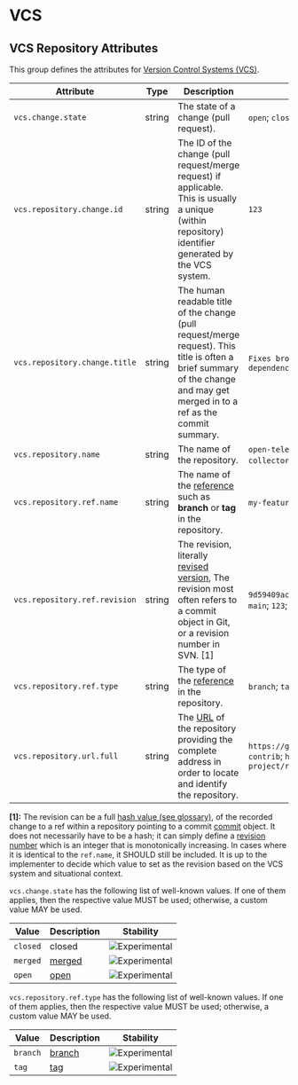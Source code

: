 <!--- Hugo front matter used to generate the website version of this page:
--->

<!-- NOTE: THIS FILE IS AUTOGENERATED. DO NOT EDIT BY HAND. -->
<!-- see templates/registry/markdown/attribute_namespace.md.j2 -->

# VCS

## VCS Repository Attributes

This group defines the attributes for [Version Control Systems (VCS)](https://en.wikipedia.org/wiki/Version_control).

| Attribute                     | Type   | Description                                                                                                                                                                                | Examples                                                                                                                             | Stability                                                        |
| ----------------------------- | ------ | ------------------------------------------------------------------------------------------------------------------------------------------------------------------------------------------ | ------------------------------------------------------------------------------------------------------------------------------------ | ---------------------------------------------------------------- |
| `vcs.change.state`            | string | The state of a change (pull request).                                                                                                                                                      | `open`; `closed`; `merged`                                                                                                           | ![Experimental](https://img.shields.io/badge/-experimental-blue) |
| `vcs.repository.change.id`    | string | The ID of the change (pull request/merge request) if applicable. This is usually a unique (within repository) identifier generated by the VCS system.                                      | `123`                                                                                                                                | ![Experimental](https://img.shields.io/badge/-experimental-blue) |
| `vcs.repository.change.title` | string | The human readable title of the change (pull request/merge request). This title is often a brief summary of the change and may get merged in to a ref as the commit summary.               | `Fixes broken thing`; `feat: add my new feature`; `[chore] update dependency`                                                        | ![Experimental](https://img.shields.io/badge/-experimental-blue) |
| `vcs.repository.name`         | string | The name of the repository.                                                                                                                                                                | `open-telemetry-collector-contrib`; `opentelemetry/open-telemetry-collector-contrib`; `my-org/my-project/my-projects-project`        | ![Experimental](https://img.shields.io/badge/-experimental-blue) |
| `vcs.repository.ref.name`     | string | The name of the [reference](https://git-scm.com/docs/gitglossary#def_ref) such as **branch** or **tag** in the repository.                                                                 | `my-feature-branch`; `tag-1-test`                                                                                                    | ![Experimental](https://img.shields.io/badge/-experimental-blue) |
| `vcs.repository.ref.revision` | string | The revision, literally [revised version](https://www.merriam-webster.com/dictionary/revision), The revision most often refers to a commit object in Git, or a revision number in SVN. [1] | `9d59409acf479dfa0df1aa568182e43e43df8bbe28d60fcf2bc52e30068802cc`; `main`; `123`; `HEAD`                                            | ![Experimental](https://img.shields.io/badge/-experimental-blue) |
| `vcs.repository.ref.type`     | string | The type of the [reference](https://git-scm.com/docs/gitglossary#def_ref) in the repository.                                                                                               | `branch`; `tag`                                                                                                                      | ![Experimental](https://img.shields.io/badge/-experimental-blue) |
| `vcs.repository.url.full`     | string | The [URL](https://en.wikipedia.org/wiki/URL) of the repository providing the complete address in order to locate and identify the repository.                                              | `https://github.com/opentelemetry/open-telemetry-collector-contrib`; `https://gitlab.com/my-org/my-project/my-projects-project/repo` | ![Experimental](https://img.shields.io/badge/-experimental-blue) |

**[1]:** The revision can be a full [hash value (see glossary)](https://nvlpubs.nist.gov/nistpubs/FIPS/NIST.FIPS.186-5.pdf),
of the recorded change to a ref within a repository pointing to a
commit [commit](https://git-scm.com/docs/git-commit) object. It does
not necessarily have to be a hash; it can simply define a
[revision number](https://svnbook.red-bean.com/en/1.7/svn.tour.revs.specifiers.html)
which is an integer that is monotonically increasing. In cases where
it is identical to the `ref.name`, it SHOULD still be included. It is
up to the implementer to decide which value to set as the revision
based on the VCS system and situational context.

`vcs.change.state` has the following list of well-known values. If one of them applies, then the respective value MUST be used; otherwise, a custom value MAY be used.

| Value    | Description                                                                                    | Stability                                                        |
| -------- | ---------------------------------------------------------------------------------------------- | ---------------------------------------------------------------- |
| `closed` | closed                                                                                         | ![Experimental](https://img.shields.io/badge/-experimental-blue) |
| `merged` | [merged](https://git-scm.com/docs/gitglossary#Documentation/gitglossary.txt-aiddeftagatag)     | ![Experimental](https://img.shields.io/badge/-experimental-blue) |
| `open`   | [open](https://git-scm.com/docs/gitglossary#Documentation/gitglossary.txt-aiddefbranchabranch) | ![Experimental](https://img.shields.io/badge/-experimental-blue) |

`vcs.repository.ref.type` has the following list of well-known values. If one of them applies, then the respective value MUST be used; otherwise, a custom value MAY be used.

| Value    | Description                                                                                      | Stability                                                        |
| -------- | ------------------------------------------------------------------------------------------------ | ---------------------------------------------------------------- |
| `branch` | [branch](https://git-scm.com/docs/gitglossary#Documentation/gitglossary.txt-aiddefbranchabranch) | ![Experimental](https://img.shields.io/badge/-experimental-blue) |
| `tag`    | [tag](https://git-scm.com/docs/gitglossary#Documentation/gitglossary.txt-aiddeftagatag)          | ![Experimental](https://img.shields.io/badge/-experimental-blue) |
